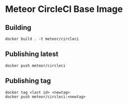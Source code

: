 # Meteor CircleCI Base Image

## Building

    docker build . -t meteor/circleci

## Publishing latest
    
    docker push meteor/circleci
    
    
## Publishing tag
    docker tag <last id> <newtag>
    docker push meteor/circleci:<newtag>
